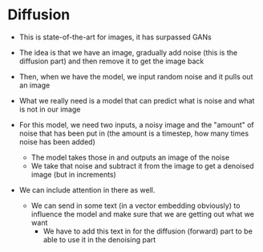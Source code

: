 # Diffusion

- This is state-of-the-art for images, it has surpassed GANs
- The idea is that we have an image, gradually add noise (this is the diffusion part) and then remove it to get the image back
- Then, when we have the model, we input random noise and it pulls out an image

- What we really need is a model that can predict what is noise and what is not in our image
- For this model, we need two inputs, a noisy image and the "amount" of noise that has been put in (the amount is a timestep, how many times noise has been added)
    - The model takes those in and outputs an image of the noise
    - We take  that noise and subtract it from the image to get a denoised image (but in increments)

- We can include attention in there as well.
    - We can send in some text (in a vector embedding obviously) to influence the model and make sure that we are getting out what we want
        - We have to add this text in for the diffusion (forward) part to be able to use it in the denoising part
